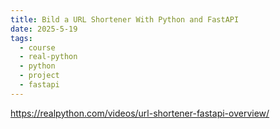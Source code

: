```yaml
---
title: Bild a URL Shortener With Python and FastAPI
date: 2025-5-19
tags:
  - course
  - real-python
  - python
  - project
  - fastapi
---
```


https://realpython.com/videos/url-shortener-fastapi-overview/

